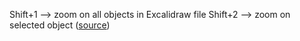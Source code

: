Shift+1 --> zoom on all objects in Excalidraw file
Shift+2 --> zoom on selected object 
([source](https://twitter.com/excalidraw/status/1338228597677502466?lang=en))

